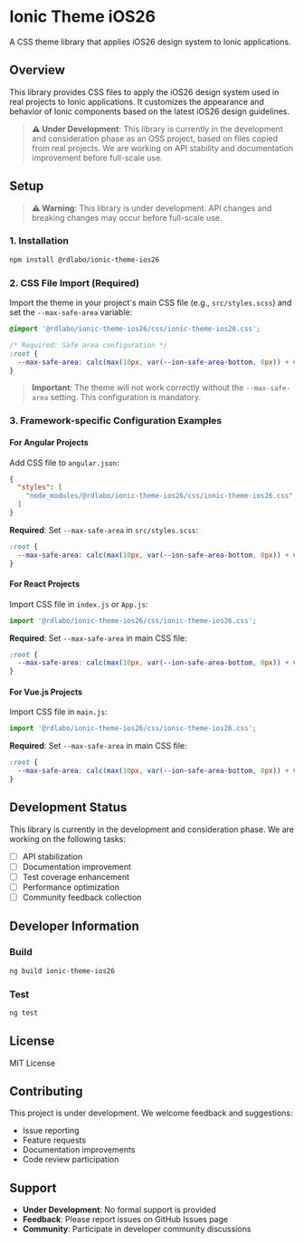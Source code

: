 # Ionic Theme iOS26

A CSS theme library that applies iOS26 design system to Ionic applications.

## Overview

This library provides CSS files to apply the iOS26 design system used in real projects to Ionic applications. It customizes the appearance and behavior of Ionic components based on the latest iOS26 design guidelines.

> **⚠️ Under Development**: This library is currently in the development and consideration phase as an OSS project, based on files copied from real projects. We are working on API stability and documentation improvement before full-scale use.


## Setup

> **⚠️ Warning**: This library is under development. API changes and breaking changes may occur before full-scale use.

### 1. Installation

```bash
npm install @rdlabo/ionic-theme-ios26
```

### 2. CSS File Import (Required)

Import the theme in your project's main CSS file (e.g., `src/styles.scss`) and set the `--max-safe-area` variable:

```scss
@import '@rdlabo/ionic-theme-ios26/css/ionic-theme-ios26.css';

/* Required: Safe area configuration */
:root {
  --max-safe-area: calc(max(10px, var(--ion-safe-area-bottom, 0px)) + var(--admob-safe-area, 0px));
}
```

> **Important**: The theme will not work correctly without the `--max-safe-area` setting. This configuration is mandatory.

### 3. Framework-specific Configuration Examples

#### For Angular Projects

Add CSS file to `angular.json`:

```json
{
  "styles": [
    "node_modules/@rdlabo/ionic-theme-ios26/css/ionic-theme-ios26.css"
  ]
}
```

**Required**: Set `--max-safe-area` in `src/styles.scss`:

```scss
:root {
  --max-safe-area: calc(max(10px, var(--ion-safe-area-bottom, 0px)) + var(--admob-safe-area, 0px));
}
```

#### For React Projects

Import CSS file in `index.js` or `App.js`:

```javascript
import '@rdlabo/ionic-theme-ios26/css/ionic-theme-ios26.css';
```

**Required**: Set `--max-safe-area` in main CSS file:

```css
:root {
  --max-safe-area: calc(max(10px, var(--ion-safe-area-bottom, 0px)) + var(--admob-safe-area, 0px));
}
```

#### For Vue.js Projects

Import CSS file in `main.js`:

```javascript
import '@rdlabo/ionic-theme-ios26/css/ionic-theme-ios26.css';
```

**Required**: Set `--max-safe-area` in main CSS file:

```css
:root {
  --max-safe-area: calc(max(10px, var(--ion-safe-area-bottom, 0px)) + var(--admob-safe-area, 0px));
}
```


## Development Status

This library is currently in the development and consideration phase. We are working on the following tasks:

- [ ] API stabilization
- [ ] Documentation improvement
- [ ] Test coverage enhancement
- [ ] Performance optimization
- [ ] Community feedback collection

## Developer Information

### Build

```bash
ng build ionic-theme-ios26
```

### Test

```bash
ng test
```

## License

MIT License

## Contributing

This project is under development. We welcome feedback and suggestions:

- Issue reporting
- Feature requests
- Documentation improvements
- Code review participation

## Support

- **Under Development**: No formal support is provided
- **Feedback**: Please report issues on GitHub Issues page
- **Community**: Participate in developer community discussions
